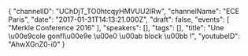 {
    "channelID": "UChDjT_TO0htcqyHMVUU2lRw",
    "channelName": "ECE Paris",
    "date": "2017-01-31T14:13:21.000Z",
    "draft": false,
    "events": [
        "Merkle Conference 2016"
    ],
    "speakers": [],
    "tags": [],
    "title": "Une \u00e9cole gonfl\u00e9e \u00e0 \u00ab block \u00bb !",
    "youtubeID": "AhwXGnZ0-i0"
}
